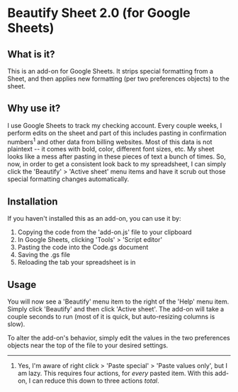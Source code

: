 # Beautify Sheet 2.0 (for Google Sheets)

## What is it?

This is an add-on for Google Sheets. It strips special formatting from a Sheet, and then applies new formatting (per two preferences objects) to the sheet.

## Why use it?

I use Google Sheets to track my checking account. Every couple weeks, I perform edits on the sheet and part of this includes pasting in confirmation numbers<sup>1</sup> and other data from billing websites. Most of this data is not plaintext -- it comes with bold, color, different font sizes, etc. My sheet looks like a mess after pasting in these pieces of text a bunch of times. So, now, in order to get a consistent look back to my spreadsheet, I can simply click the 'Beautify' > 'Active sheet' menu items and have it scrub out those special formatting changes automatically.

## Installation

If you haven't installed this as an add-on, you can use it by:

1. Copying the code from the 'add-on.js' file to your clipboard
2. In Google Sheets, clicking 'Tools' > 'Script editor'
3. Pasting the code into the Code.gs document
4. Saving the .gs file
5. Reloading the tab your spreadsheet is in

## Usage

You will now see a 'Beautify' menu item to the right of the 'Help' menu item. Simply click 'Beautify' and then click 'Active sheet'. The add-on will take a couple seconds to run (most of it is quick, but auto-resizing columns is slow).

To alter the add-on's behavior, simply edit the values in the two preferences objects near the top of the file to your desired settings.

---

1. Yes, I'm aware of right click > 'Paste special' > 'Paste values only', but I am lazy. This requires four actions, for *every* pasted item. With this add-on, I can reduce this down to three actions *total*.